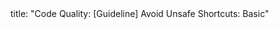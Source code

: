 <frontmatter>
title: "Code Quality: [Guideline] Avoid Unsafe Shortcuts: Basic"
</frontmatter>

<include src="container-inPage-asFlat.md" boilerplate />